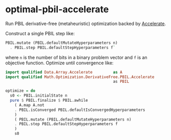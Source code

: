 # optimal-pbil-accelerate

Run PBIL derivative-free (metaheuristic) optimization
backed by [Accelerate](https://github.com/AccelerateHS/accelerate).

Construct a single PBIL step like:
```haskell
PBIL.mutate (PBIL.defaultMutateHyperparameters n)
  . PBIL.step PBIL.defaultStepHyperparameters f`
```
where `n` is the number of bits in a binary problem vector
and `f` is an objective function.
Optimize until convergence like:
```haskell
import qualified Data.Array.Accelerate         as A
import qualified Math.Optimization.DerivativeFree.PBIL.Accelerate
                                               as PBIL

optimize = do
  s0 <- PBIL.initialState n
  pure $ PBIL.finalize $ PBIL.awhile
    ( A.map A.not
    . PBIL.isConverged PBIL.defaultIsConvergedHyperparameters
    )
    ( PBIL.mutate (PBIL.defaultMutateHyperparameters n)
    . PBIL.step PBIL.defaultStepHyperparameters f
    )
    s0
```
